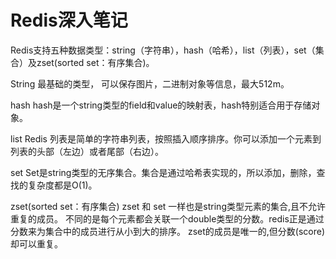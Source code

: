 # Redis深入笔记

Redis支持五种数据类型：string（字符串），hash（哈希），list（列表），set（集合）及zset(sorted set：有序集合)。

String 
最基础的类型， 可以保存图片，二进制对象等信息，最大512m。

hash
hash是一个string类型的field和value的映射表，hash特别适合用于存储对象。

list
Redis 列表是简单的字符串列表，按照插入顺序排序。你可以添加一个元素到列表的头部（左边）或者尾部（右边）。

set
Set是string类型的无序集合。集合是通过哈希表实现的，所以添加，删除，查找的复杂度都是O(1)。

zset(sorted set：有序集合)
zset 和 set 一样也是string类型元素的集合,且不允许重复的成员。
不同的是每个元素都会关联一个double类型的分数。redis正是通过分数来为集合中的成员进行从小到大的排序。
zset的成员是唯一的,但分数(score)却可以重复。
